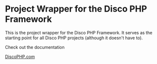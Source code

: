 <h1>Project Wrapper for the  Disco PHP Framework</h1>

<p>This is the project wrapper for the Disco PHP Framework. It serves as the starting point for all Disco PHP
projects (although it doesn't have to).</p>

<p>Check out the documentation</p>

<a href='http://discophp.com'>DiscoPHP.com</a>
